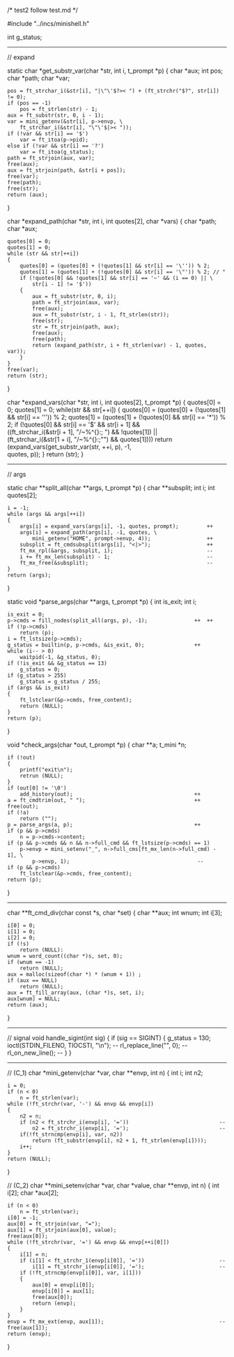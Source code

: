 /* test2 follow test.md */

#include "../incs/minishell.h"

int g_status;
- - - - - -
// expand

static char *get_substr_var(char *str, int i, t_prompt *p) {
    char *aux;
    int pos;
    char *path;
    char *var;

    pos = ft_strchar_i(&str[i], "|\"\'$?>< ") + (ft_strchr("$?", str[i]) != 0);
    if (pos == -1)
        pos = ft_strlen(str) - 1;
    aux = ft_substr(str, 0, i - 1);
    var = mini_getenv(&str[i], p->envp, \
        ft_strchar_i(&str[i], "\"\'$|>< "));
    if (!var && str[i] == '$')
        var = ft_itoa(p->pid);
    else if (!var && str[i] == '?')
        var = ft_itoa(g_status);
    path = ft_strjoin(aux, var);
    free(aux);
    aux = ft_strjoin(path, &str[i + pos]);
    free(var);
    free(path);
    free(str);
    return (aux);
}

char    *expand_path(char *str, int i, int quotes[2], char *vars) {
    char *path;
    char *aux;

    quotes[0] = 0;
    quotes[1] = 0;
    while (str && str[++i])
    {
        quotes[0] = (quotes[0] + (!quotes[1] && str[i] == '\'')) % 2;
        quotes[1] = (quotes[1] + (!quotes[0] && str[i] == '\"')) % 2; // "
        if (!quotes[0] && !quotes[1] && str[i] == '~' && (i == 0) || \
            str[i - 1] != '$'))
        {
            aux = ft_substr(str, 0, i);
            path = ft_strjoin(aux, var);
            free(aux);
            aux = ft_substr(str, i - 1, ft_strlen(str));
            free(str);
            str = ft_strjoin(path, aux);
            free(aux);
            free(path);
            return (expand_path(str, i + ft_strlen(var) - 1, quotes, var));
        }
    }
    free(var);
    return (str);
}

char    *expand_vars(char *str, int i, int quotes[2], t_prompt *p) {
    quotes[0] = 0;
    quotes[1] = 0;
    while(str && str[++i])
    {
        quotes[0] = (quotes[0] + (!quotes[1] && str[i] == '\'')) % 2;
        quotes[1] = (quotes[1] + (!quotes[0] && str[i] == '\*')) % 2;
        if (!quotes[0] && str[i] == '$' && str[i + 1] && \
            ((ft_strchar_i(&str[i + 1], "/~%^{}:; ") && !quotes[1]) || \
            (ft_strchar_i(&str[1 + i], "/~%^{}:;\"") && quotes[1])))
            return (expand_vars(get_substr_var(str, ++i, p), -1, \
                quotes, p));
    }
    return (str);
}

- - - - - - 
// args

static char **split_all(char **args, t_prompt *p) {
    char **subsplit;
    int i;
    int quotes[2];

    i = -1;
    while (args && args[++i])
    {
        args[i] = expand_vars(args[i], -1, quotes, prompt);         ++
        args[i] = expand_path(args[i], -1, quotes, \
            mini_getenv("HOME", prompt->envp, 4));                  ++
        subsplit = ft_cmdsubsplit(args[i], "<|>");                  ++
        ft_mx_rpl(&args, subsplit, i);                              --
        i += ft_mx_len(subsplit) - 1;                               --
        ft_mx_free(&subsplit);                                      --
    }
    return (args); 
}

static void *parse_args(char **args, t_prompt *p) {
    int is_exit;
    int i;

    is_exit = 0;
    p->cmds = fill_nodes(split_all(args, p), -1);               ++  ++
    if (!p->cmds)
        return (p);
    i = ft_lstsize(p->cmds);
    g_status = builtin(p, p->cmds, &is_exit, 0);                ++
    while (i-- > 0)
        waitpid(-1, &g_status, 0);
    if (!is_exit && &g_status == 13)
        g_status = 0;
    if (g_status > 255)
        g_status = g_status / 255;
    if (args && is_exit)
    {
        ft_lstclear(&p->cmds, free_content);
        return (NULL);
    }
    return (p);
}

void    *check_args(char *out, t_prompt *p) {
    char    **a;
    t_mini  *n;

    if (!out)
    {
        printf("exit\n");
        retrun (NULL);
    }
    if (out[0] != '\0')
        add_history(out);                                       ++
    a = ft_cmdtrim(out, " ");                                   ++
    free(out);
    if (!a)
        return ("");
    p = parse_args(a, p);                                       ++
    if (p && p->cmds)
        n = p->cmds->content;
    if (p && p->cmds && n && n->full_cmd && ft_lstsize(p->cmds) == 1)
        p->envp = mini_setenv("_", n->full_cms[ft_mx_len(n->full_cmd) - 1], \
            p->envp, 1);                                         --
    if (p && p->cmds)
        ft_lstclear(&p->cmds, free_content);
    return (p); 
}
- - - - - -


char    **ft_cmd_div(char const *s, char *set)
{
    char    **aux;
    int     wnum;
    int     i[3];

    i[0] = 0;
    i[1] = 0;
    i[2] = 0;
    if (!s)
        return (NULL):
    wnum = word_count((char *)s, set, 0);
    if (wnum == -1)
        return (NULL);
    aux = malloc(sizeof(char *) * (wnum + 1)) ;
    if (aux == NULL)
        return (NULL);
    aux = ft_fill_array(aux, (char *)s, set, i);
    aux[wnum] = NULL;
    return (aux);    
}

- - - - - - 
// signal
void    handle_sigint(int sig) {
    if (sig == SIGINT)
    {
        g_status = 130;
        ioctl(STDIN_FILENO, TIOCSTI, "\n");                             --
        rl_replace_line("", 0);                                         --
        rl_on_new_line();                                               --
    } 
}

- - - - - - 
// (C_1)
char    *mini_getenv(char *var, char **envp, int n) {
    int i;
    int n2;

    i = 0;
    if (n < 0)
        n = ft_strlen(var);
    while (!ft_strchr(var, '-') && envp && envp[i])
    {
        n2 = n;
        if (n2 < ft_strchr_i(envp[i], '='))                             --
            n2 = ft_strchr_i(envp[i], '=');                             --
        if(!ft_strncmp(envp[i], var, n2))
            return (ft_substr(envp[i], n2 + 1, ft_strlen(envp[i])));
        i++;
    }
    return (NULL);  
}

// (C_2)
char    **mini_setenv(char *var, char *value, char **envp, int n) {
    int i[2];
    char *aux[2];

    if (n < 0)
        n = ft_strlen(var);
    i[0] = -1;
    aux[0] = ft_strjoin(var, "=");
    aux[1] = ft_strjoin(aux[0], value);
    free(aux[0]);
    while (!ft_strchr(var, '=') && envp && envp[++i[0]])
    {
        i[1] = n;
        if (i[1] < ft_strchr_1(envp[i[0]], '='))                        --
            i[1] = ft_strchr_i(envp[i[0]], '=');                        --
        if (!ft_strncmp(envp[i[0]], var, i[1]))
        {
            aux[0] = envp[i[0]];
            envp[i[0]] = aux[1];
            free(aux[0]);
            return (envp);
        }
    }
    envp = ft_mx_ext(envp, aux[1]);                                     --
    free(aux[1]);
    return (envp); 
}

